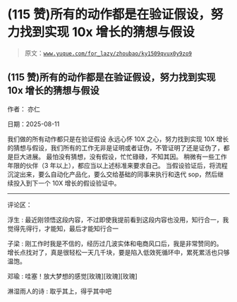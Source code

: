 # (115 赞)所有的动作都是在验证假设，努力找到实现 10x 增长的猜想与假设

> 原文：[`www.yuque.com/for_lazy/zhoubao/ky1509qvux0y9zo9`](https://www.yuque.com/for_lazy/zhoubao/ky1509qvux0y9zo9)

## (115 赞)所有的动作都是在验证假设，努力找到实现 10x 增长的猜想与假设

作者： 亦仁

日期：2025-08-11

我们做的所有动作都只是在验证假设 永远心怀 10X 之心，努力找到实现 10X
增长的猜想与假设，我们所有的工作无非是证明或者证伪，不管证明了还是证伪了，都是巨大进展。 最怕没有猜想，没有假设，忙忙碌碌，不知其因。
稍微有一些工作年限的伙伴（3 年以上），都应当以上述标准来要求自己。 当假设验证后，将流程沉淀出来，要么自动化产品化，要么交给基础的同事来执行和迭代
sop，然后继续投入到下一个 10X 增长的假设验证中。

* * *

评论区：

浮生 : 最近刚领悟这段内容，不过即使我提前看到这段内容也没用，知行合一，我觉得先得行，才能知，最后才能知行合一

子梁 : 刚工作时我是不信的，经历过几波实体和电商风口后，我是非常赞同的。 增长点找对了，真是很轻松一天几千块，要是陷入低效死循环中，累死累活也只够温饱。

邓瑜 : 哇塞！放大梦想的感觉[玫瑰][玫瑰][玫瑰]

淋湿雨人的诗 : 取乎其上，得乎其中吧